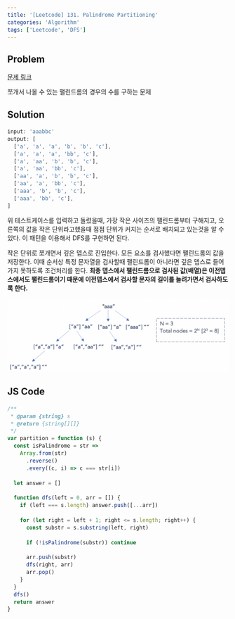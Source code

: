 ```yaml
---
title: '[Leetcode] 131. Palindrome Partitioning'
categories: 'Algorithm'
tags: ['Leetcode', 'DFS']
---
```


## Problem

[문제 링크](https://leetcode.com/problems/palindrome-partitioning/)

쪼개서 나올 수 있는 팰린드롬의 경우의 수를 구하는 문제

## Solution

```js
input: 'aaabbc'
output: [
  ['a', 'a', 'a', 'b', 'b', 'c'],
  ['a', 'a', 'a', 'bb', 'c'],
  ['a', 'aa', 'b', 'b', 'c'],
  ['a', 'aa', 'bb', 'c'],
  ['aa', 'a', 'b', 'b', 'c'],
  ['aa', 'a', 'bb', 'c'],
  ['aaa', 'b', 'b', 'c'],
  ['aaa', 'bb', 'c'],
]
```

위 테스트케이스를 입력하고 돌렸을때,
가장 작은 사이즈의 팰린드롬부터 구해지고, 오른쪽의 값을 작은 단위라고했을때 점점 단위가 커지는 순서로 배치되고 있는것을 알 수있다. 이 패턴을 이용해서 DFS를 구현하면 된다.

작은 단위로 쪼개면서 깊은 뎁스로 진입한다. 모든 요소를 검사했다면 팰린드롬의 값을 저장한다. 이때 순서상 특정 문자열을 검사할때 팰린드롬이 아니라면 깊은 뎁스로 들어가지 못하도록 조건처리를 한다. **최종 뎁스에서 팰린드롬으로 검사된 값(배열)은 이전뎁스에서도 팰린드롬이기 때문에 이전뎁스에서 검사할 문자의 길이를 늘려가면서 검사하도록 한다.**

![DFS로 푸는 방법](/assets/posts/algorithm/131.png)

## JS Code

```js
/**
 * @param {string} s
 * @return {string[][]}
 */
var partition = function (s) {
  const isPalindrome = str =>
    Array.from(str)
      .reverse()
      .every((c, i) => c === str[i])

  let answer = []

  function dfs(left = 0, arr = []) {
    if (left === s.length) answer.push([...arr])

    for (let right = left + 1; right <= s.length; right++) {
      const substr = s.substring(left, right)

      if (!isPalindrome(substr)) continue

      arr.push(substr)
      dfs(right, arr)
      arr.pop()
    }
  }
  dfs()
  return answer
}
```
